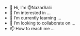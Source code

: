 - 👋 Hi, I’m @NazarSalii
- 👀 I’m interested in ...
- 🌱 I’m currently learning ...
- 💞️ I’m looking to collaborate on ...
- 📫 How to reach me ...

<!---
NazarSalii/NazarSalii is a ✨ special ✨ repository because its `README.md` (this file) appears on your GitHub profile.
You can click the Preview link to take a look at your changes.
--->
